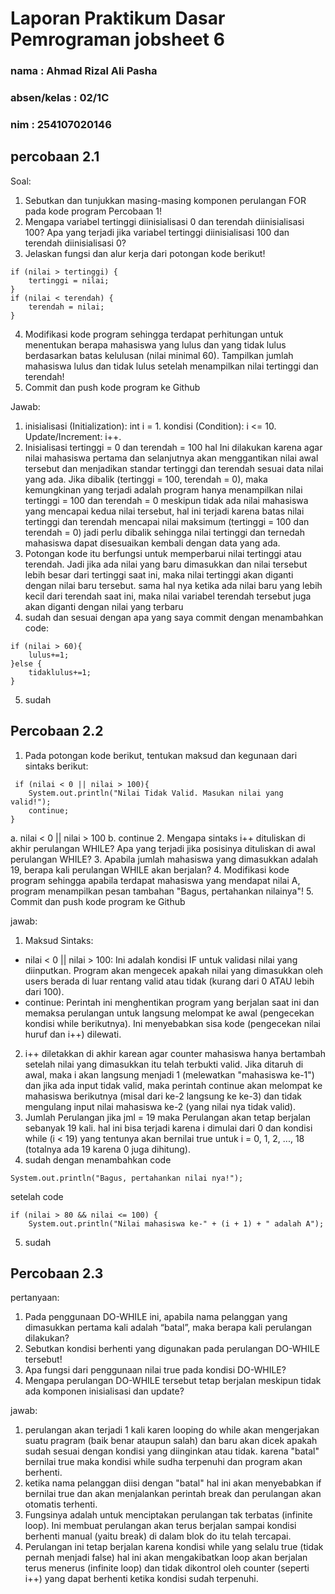 # Laporan Praktikum Dasar Pemrograman jobsheet 6
### nama        : Ahmad Rizal Ali Pasha
### absen/kelas : 02/1C
### nim         : 254107020146

## percobaan 2.1
Soal: 
1. Sebutkan dan tunjukkan masing-masing komponen perulangan FOR pada kode program
Percobaan 1!
2. Mengapa variabel tertinggi diinisialisasi 0 dan terendah diinisialisasi 100? Apa yang
terjadi jika variabel tertinggi diinisialisasi 100 dan terendah diinisialisasi 0?
3. Jelaskan fungsi dan alur kerja dari potongan kode berikut!
```
if (nilai > tertinggi) { 
    tertinggi = nilai; 
} 
if (nilai < terendah) { 
    terendah = nilai; 
} 
```
4. Modifikasi kode program sehingga terdapat perhitungan untuk menentukan berapa
mahasiswa yang lulus dan yang tidak lulus berdasarkan batas kelulusan (nilai minimal 60).
Tampilkan jumlah mahasiswa lulus dan tidak lulus setelah menampilkan nilai tertinggi
dan terendah!
5. Commit dan push kode program ke Github

Jawab:
1.  inisialisasi (Initialization): int i = 1.
    kondisi (Condition): i <= 10.
    Update/Increment: i++.
2. Inisialisasi tertinggi = 0 dan terendah = 100 hal Ini dilakukan karena agar nilai mahasiswa pertama dan selanjutnya akan menggantikan nilai awal tersebut dan menjadikan standar tertinggi dan terendah sesuai data nilai yang ada. Jika dibalik (tertinggi = 100, terendah = 0), maka kemungkinan yang terjadi adalah program hanya menampilkan nilai tertinggi = 100 dan terendah = 0 meskipun tidak ada nilai mahasiswa yang mencapai kedua nilai tersebut, hal ini terjadi karena batas nilai tertinggi dan terendah mencapai nilai maksimum (tertinggi = 100 dan terendah = 0) jadi perlu dibalik sehingga nilai tertinggi dan ternedah mahasiswa dapat disesuaikan kembali dengan data yang ada. 
3. Potongan kode itu  berfungsi untuk memperbarui nilai tertinggi atau terendah. Jadi jika ada nilai yang baru dimasukkan dan nilai tersebut lebih besar dari tertinggi saat ini, maka nilai tertinggi akan diganti dengan nilai baru tersebut. sama hal nya ketika ada nilai baru yang lebih kecil dari terendah saat ini, maka nilai variabel terendah tersebut juga akan diganti dengan nilai yang terbaru
4. sudah dan sesuai dengan apa yang saya commit dengan menambahkan code:
```
if (nilai > 60){
    lulus+=1;
}else {
    tidaklulus+=1;
}
```
5. sudah

## Percobaan 2.2
1. Pada potongan kode berikut, tentukan maksud dan kegunaan dari sintaks berikut:
```
 if (nilai < 0 || nilai > 100){
    System.out.println("Nilai Tidak Valid. Masukan nilai yang valid!");
    continue;
}
```
a. nilai < 0 || nilai > 100
b. continue
2. Mengapa sintaks i++ dituliskan di akhir perulangan WHILE? Apa yang terjadi jika posisinya
dituliskan di awal perulangan WHILE?
3. Apabila jumlah mahasiswa yang dimasukkan adalah 19, berapa kali perulangan WHILE
akan berjalan?
4. Modifikasi kode program sehingga apabila terdapat mahasiswa yang mendapat nilai A,
program menampilkan pesan tambahan "Bagus, pertahankan nilainya"!
5. Commit dan push kode program ke Github

jawab:
1. Maksud Sintaks:
* nilai < 0 || nilai > 100: Ini adalah kondisi IF untuk validasi nilai yang diinputkan. Program akan mengecek apakah nilai yang dimasukkan oleh users berada di luar rentang valid atau tidak (kurang dari 0 ATAU lebih dari 100).
* continue: Perintah ini menghentikan program yang berjalan saat ini dan memaksa perulangan untuk langsung melompat ke awal (pengecekan kondisi while berikutnya). Ini menyebabkan sisa kode (pengecekan nilai huruf dan i++) dilewati.
2. i++ diletakkan di akhir karean agar counter mahasiswa hanya bertambah setelah nilai yang dimasukkan itu telah terbukti valid. Jika ditaruh di awal, maka i akan langsung menjadi 1 (melewatkan "mahasiswa ke-1") dan jika ada input tidak valid, maka perintah continue akan melompat ke mahasiswa berikutnya (misal dari ke-2 langsung ke ke-3) dan tidak mengulang input nilai mahasiswa ke-2 (yang nilai nya tidak valid).
3. Jumlah Perulangan jika jml = 19 maka Perulangan akan tetap berjalan sebanyak 19 kali. hal ini bisa terjadi karena i dimulai dari 0 dan kondisi while (i < 19) yang tentunya akan bernilai true untuk i = 0, 1, 2, ..., 18 (totalnya ada 19 karena 0 juga dihitung).
4. sudah dengan menambahkan code
```
System.out.println("Bagus, pertahankan nilai nya!");
```
setelah code
```
if (nilai > 80 && nilai <= 100) {
    System.out.println("Nilai mahasiswa ke-" + (i + 1) + " adalah A");
```
5. sudah

## Percobaan 2.3
pertanyaan: 
1. Pada penggunaan DO-WHILE ini, apabila nama pelanggan yang dimasukkan pertama kali
adalah “batal”, maka berapa kali perulangan dilakukan?
2. Sebutkan kondisi berhenti yang digunakan pada perulangan DO-WHILE tersebut!
3. Apa fungsi dari penggunaan nilai true pada kondisi DO-WHILE?
4. Mengapa perulangan DO-WHILE tersebut tetap berjalan meskipun tidak ada komponen
inisialisasi dan update?

jawab: 
1. perulangan akan terjadi 1 kali karen looping do while akan mengerjakan suatu pragram (baik benar ataupun salah) dan baru akan dicek apakah sudah sesuai dengan kondisi yang diinginkan atau tidak. karena "batal" bernilai true maka kondisi while sudha terpenuhi dan program akan berhenti.
2. ketika nama pelanggan diisi dengan "batal" hal ini akan menyebabkan if bernilai true dan akan menjalankan perintah break dan perulangan akan otomatis terhenti.
3. Fungsinya adalah untuk menciptakan perulangan tak terbatas (infinite loop). Ini membuat perulangan akan terus berjalan sampai kondisi berhenti manual (yaitu break) di dalam blok do itu telah tercapai.
4. Perulangan ini tetap berjalan karena kondisi while yang selalu true (tidak pernah menjadi false) hal ini akan mengakibatkan loop akan berjalan terus menerus (infinite loop) dan tidak dikontrol oleh counter (seperti i++) yang dapat berhenti ketika kondisi sudah terpenuhi.  
